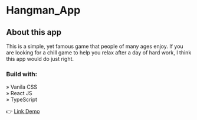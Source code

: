 # Hangman_App
<h2>About this app</h2>
This is a simple, yet famous game that people of many ages enjoy. If you are looking for a chill game to help you relax after a day of hard work, I think this app would do just right.
<h3>Build with:</h3>

» Vanila CSS <br>
» React JS <br>
» TypeScript
<p>👉 <a href="https://hangman-app-ducle.vercel.app" target="_blank">Link Demo </a></p>
